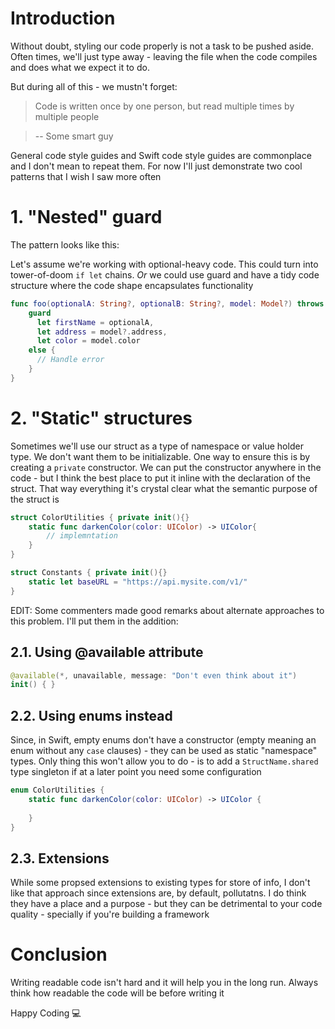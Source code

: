 # Introduction

Without doubt, styling our code properly is not a task to be pushed aside.
Often times, we'll just type away - leaving the file when the code compiles and
does what we expect it to do.

But during all of this - we mustn't forget:
> Code is written once by one person, but read multiple times by multiple people

>-- Some smart guy

General code style guides and Swift code style guides are commonplace
and I don't mean to repeat them. For now I'll just demonstrate two
cool patterns that I wish I saw more often


# 1. "Nested" guard

The pattern looks like this:

Let's assume we're working with optional-heavy code. This could turn into
tower-of-doom `if let` chains. *Or* we could use guard and have a tidy
code structure where the code shape encapsulates functionality

```swift
func foo(optionalA: String?, optionalB: String?, model: Model?) throws {
    guard
      let firstName = optionalA,
      let address = model?.address,
      let color = model.color
    else {
      // Handle error
    }
}
```

# 2. "Static" structures

Sometimes we'll use our struct as a type of namespace or value holder type.
We don't want them to be initializable. One way to ensure this is by
creating a `private` constructor. We can put the constructor anywhere
in the code - but I think the best place to put it inline with the
declaration of the struct. That way everything it's crystal clear what
the semantic purpose of the struct is

```swift
struct ColorUtilities { private init(){}
    static func darkenColor(color: UIColor) -> UIColor{
        // implemntation
    }
}

struct Constants { private init(){}
    static let baseURL = "https://api.mysite.com/v1/"
}
```

EDIT: Some commenters made good remarks about alternate approaches to this problem. 
I'll put them in the addition:

## 2.1. Using @available attribute

```swift
@available(*, unavailable, message: "Don't even think about it")
init() { }
```

## 2.2. Using enums instead

Since, in Swift, empty enums don't have a constructor (empty meaning an enum without any `case` clauses) - they can be used
as static "namespace" types. Only thing this won't allow you to do - is to add a `StructName.shared` type singleton if at
a later point you need some configuration

```swift
enum ColorUtilities {
    static func darkenColor(color: UIColor) -> UIColor {
    
    }
}
```

## 2.3. Extensions

While some propsed extensions to existing types for store of info, I don't like that approach since extensions are, by default,
pollutatns. I do think they have a place and a purpose - but they can be detrimental to your code quality - specially if you're
building a framework

# Conclusion

Writing readable code isn't hard and it will help you in the long run.
Always think how readable the code will be before writing it

Happy Coding 💻
